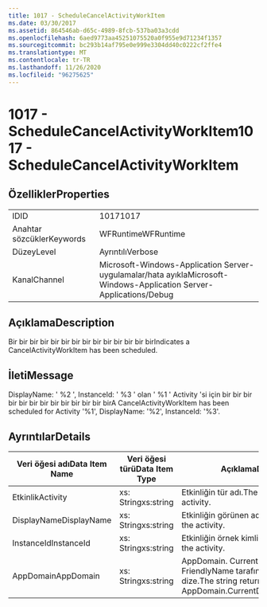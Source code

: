 ```yaml
---
title: 1017 - ScheduleCancelActivityWorkItem
ms.date: 03/30/2017
ms.assetid: 864546ab-d65c-4989-8fcb-537ba03a3cdd
ms.openlocfilehash: 6aed9773aa45251075520a0f955e9d71234f1357
ms.sourcegitcommit: bc293b14af795e0e999e3304dd40c0222cf2ffe4
ms.translationtype: MT
ms.contentlocale: tr-TR
ms.lasthandoff: 11/26/2020
ms.locfileid: "96275625"
---
```

# <a name="1017---schedulecancelactivityworkitem"></a><span data-ttu-id="5f7f7-102">1017 - ScheduleCancelActivityWorkItem</span><span class="sxs-lookup"><span data-stu-id="5f7f7-102">1017 - ScheduleCancelActivityWorkItem</span></span>

## <a name="properties"></a><span data-ttu-id="5f7f7-103">Özellikler</span><span class="sxs-lookup"><span data-stu-id="5f7f7-103">Properties</span></span>  
  
|||  
|-|-|  
|<span data-ttu-id="5f7f7-104">ID</span><span class="sxs-lookup"><span data-stu-id="5f7f7-104">ID</span></span>|<span data-ttu-id="5f7f7-105">1017</span><span class="sxs-lookup"><span data-stu-id="5f7f7-105">1017</span></span>|  
|<span data-ttu-id="5f7f7-106">Anahtar sözcükler</span><span class="sxs-lookup"><span data-stu-id="5f7f7-106">Keywords</span></span>|<span data-ttu-id="5f7f7-107">WFRuntime</span><span class="sxs-lookup"><span data-stu-id="5f7f7-107">WFRuntime</span></span>|  
|<span data-ttu-id="5f7f7-108">Düzey</span><span class="sxs-lookup"><span data-stu-id="5f7f7-108">Level</span></span>|<span data-ttu-id="5f7f7-109">Ayrıntılı</span><span class="sxs-lookup"><span data-stu-id="5f7f7-109">Verbose</span></span>|  
|<span data-ttu-id="5f7f7-110">Kanal</span><span class="sxs-lookup"><span data-stu-id="5f7f7-110">Channel</span></span>|<span data-ttu-id="5f7f7-111">Microsoft-Windows-Application Server-uygulamalar/hata ayıkla</span><span class="sxs-lookup"><span data-stu-id="5f7f7-111">Microsoft-Windows-Application Server-Applications/Debug</span></span>|  
  
## <a name="description"></a><span data-ttu-id="5f7f7-112">Açıklama</span><span class="sxs-lookup"><span data-stu-id="5f7f7-112">Description</span></span>  

 <span data-ttu-id="5f7f7-113">Bir bir bir bir bir bir bir bir bir bir bir bir bir bir</span><span class="sxs-lookup"><span data-stu-id="5f7f7-113">Indicates a CancelActivityWorkItem has been scheduled.</span></span>  
  
## <a name="message"></a><span data-ttu-id="5f7f7-114">İleti</span><span class="sxs-lookup"><span data-stu-id="5f7f7-114">Message</span></span>  

 <span data-ttu-id="5f7f7-115">DisplayName: ' %2 ', InstanceId: ' %3 ' olan ' %1 ' Activity 'si için bir bir bir bir bir bir bir bir bir bir bir bir bir</span><span class="sxs-lookup"><span data-stu-id="5f7f7-115">A CancelActivityWorkItem has been scheduled for Activity '%1', DisplayName: '%2', InstanceId: '%3'.</span></span>  
  
## <a name="details"></a><span data-ttu-id="5f7f7-116">Ayrıntılar</span><span class="sxs-lookup"><span data-stu-id="5f7f7-116">Details</span></span>  
  
|<span data-ttu-id="5f7f7-117">Veri öğesi adı</span><span class="sxs-lookup"><span data-stu-id="5f7f7-117">Data Item Name</span></span>|<span data-ttu-id="5f7f7-118">Veri öğesi türü</span><span class="sxs-lookup"><span data-stu-id="5f7f7-118">Data Item Type</span></span>|<span data-ttu-id="5f7f7-119">Açıklama</span><span class="sxs-lookup"><span data-stu-id="5f7f7-119">Description</span></span>|  
|--------------------|--------------------|-----------------|  
|<span data-ttu-id="5f7f7-120">Etkinlik</span><span class="sxs-lookup"><span data-stu-id="5f7f7-120">Activity</span></span>|<span data-ttu-id="5f7f7-121">xs: String</span><span class="sxs-lookup"><span data-stu-id="5f7f7-121">xs:string</span></span>|<span data-ttu-id="5f7f7-122">Etkinliğin tür adı.</span><span class="sxs-lookup"><span data-stu-id="5f7f7-122">The type name of the activity.</span></span>|  
|<span data-ttu-id="5f7f7-123">DisplayName</span><span class="sxs-lookup"><span data-stu-id="5f7f7-123">DisplayName</span></span>|<span data-ttu-id="5f7f7-124">xs: String</span><span class="sxs-lookup"><span data-stu-id="5f7f7-124">xs:string</span></span>|<span data-ttu-id="5f7f7-125">Etkinliğin görünen adı.</span><span class="sxs-lookup"><span data-stu-id="5f7f7-125">The display name of the activity.</span></span>|  
|<span data-ttu-id="5f7f7-126">InstanceId</span><span class="sxs-lookup"><span data-stu-id="5f7f7-126">InstanceId</span></span>|<span data-ttu-id="5f7f7-127">xs: String</span><span class="sxs-lookup"><span data-stu-id="5f7f7-127">xs:string</span></span>|<span data-ttu-id="5f7f7-128">Etkinliğin örnek kimliği.</span><span class="sxs-lookup"><span data-stu-id="5f7f7-128">The instance id of the activity.</span></span>|  
|<span data-ttu-id="5f7f7-129">AppDomain</span><span class="sxs-lookup"><span data-stu-id="5f7f7-129">AppDomain</span></span>|<span data-ttu-id="5f7f7-130">xs: String</span><span class="sxs-lookup"><span data-stu-id="5f7f7-130">xs:string</span></span>|<span data-ttu-id="5f7f7-131">AppDomain. CurrentDomain. FriendlyName tarafından döndürülen dize.</span><span class="sxs-lookup"><span data-stu-id="5f7f7-131">The string returned by AppDomain.CurrentDomain.FriendlyName.</span></span>|
